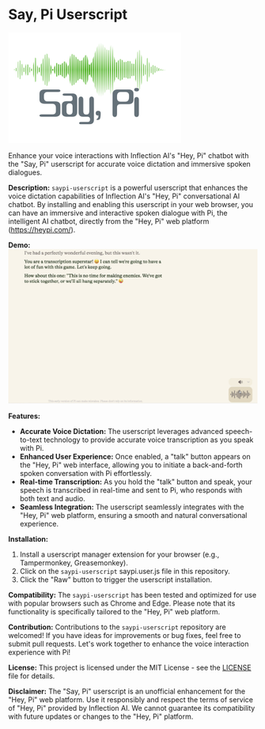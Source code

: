 # Say, Pi Userscript
![SayPi Logo](static/images/saypi_logo.png)

Enhance your voice interactions with Inflection AI's "Hey, Pi" chatbot with the "Say, Pi" userscript for accurate voice dictation and immersive spoken dialogues.

**Description:**
`saypi-userscript` is a powerful userscript that enhances the voice dictation capabilities of Inflection AI's "Hey, Pi" conversational AI chatbot. By installing and enabling this userscript in your web browser, you can have an immersive and interactive spoken dialogue with Pi, the intelligent AI chatbot, directly from the "Hey, Pi" web platform (https://heypi.com/).

**Demo:**
[![Watch the video](/static/images/groucho.png)](/static/videos/groucho.mp4)

**Features:**
- **Accurate Voice Dictation:** The userscript leverages advanced speech-to-text technology to provide accurate voice transcription as you speak with Pi.
- **Enhanced User Experience:** Once enabled, a "talk" button appears on the "Hey, Pi" web interface, allowing you to initiate a back-and-forth spoken conversation with Pi effortlessly.
- **Real-time Transcription:** As you hold the "talk" button and speak, your speech is transcribed in real-time and sent to Pi, who responds with both text and audio.
- **Seamless Integration:** The userscript seamlessly integrates with the "Hey, Pi" web platform, ensuring a smooth and natural conversational experience.

**Installation:**
1. Install a userscript manager extension for your browser (e.g., Tampermonkey, Greasemonkey).
2. Click on the `saypi-userscript` saypi.user.js file in this repository.
3. Click the "Raw" button to trigger the userscript installation.

**Compatibility:**
The `saypi-userscript` has been tested and optimized for use with popular browsers such as Chrome and Edge. Please note that its functionality is specifically tailored to the "Hey, Pi" web platform.

**Contribution:**
Contributions to the `saypi-userscript` repository are welcomed! If you have ideas for improvements or bug fixes, feel free to submit pull requests. Let's work together to enhance the voice interaction experience with Pi!

**License:**
This project is licensed under the MIT License - see the [LICENSE](LICENSE) file for details.

**Disclaimer:**
The "Say, Pi" userscript is an unofficial enhancement for the "Hey, Pi" web platform. Use it responsibly and respect the terms of service of "Hey, Pi" provided by Inflection AI. We cannot guarantee its compatibility with future updates or changes to the "Hey, Pi" platform.
